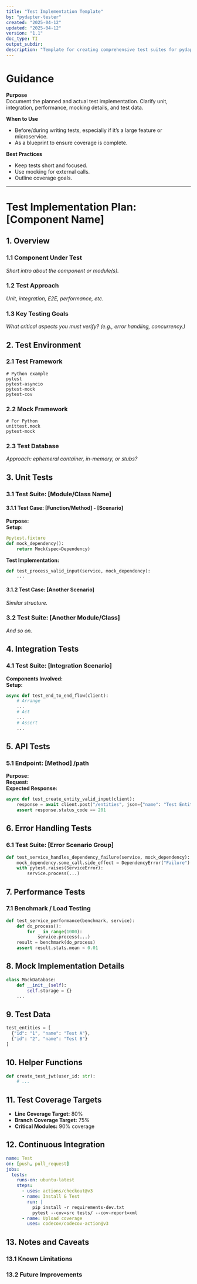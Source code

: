 ```yaml
---
title: "Test Implementation Template"
by: "pydapter-tester"
created: "2025-04-12"
updated: "2025-04-12"
version: "1.1"
doc_type: TI
output_subdir:
description: "Template for creating comprehensive test suites for pydapter components"
---
```


# Guidance

**Purpose**\
Document the planned and actual test implementation. Clarify unit, integration,
performance, mocking details, and test data.

**When to Use**

- Before/during writing tests, especially if it’s a large feature or
  microservice.
- As a blueprint to ensure coverage is complete.

**Best Practices**

- Keep tests short and focused.
- Use mocking for external calls.
- Outline coverage goals.

---

# Test Implementation Plan: [Component Name]

## 1. Overview

### 1.1 Component Under Test

_Short intro about the component or module(s)._

### 1.2 Test Approach

_Unit, integration, E2E, performance, etc._

### 1.3 Key Testing Goals

_What critical aspects you must verify? (e.g., error handling, concurrency.)_

## 2. Test Environment

### 2.1 Test Framework

```
# Python example
pytest
pytest-asyncio
pytest-mock
pytest-cov
```

### 2.2 Mock Framework

```
# For Python
unittest.mock
pytest-mock
```

### 2.3 Test Database

_Approach: ephemeral container, in-memory, or stubs?_

## 3. Unit Tests

### 3.1 Test Suite: [Module/Class Name]

#### 3.1.1 Test Case: [Function/Method] - [Scenario]

**Purpose:**\
**Setup:**

```python
@pytest.fixture
def mock_dependency():
    return Mock(spec=Dependency)
```

**Test Implementation:**

```python
def test_process_valid_input(service, mock_dependency):
    ...
```

#### 3.1.2 Test Case: [Another Scenario]

_Similar structure._

### 3.2 Test Suite: [Another Module/Class]

_And so on._

## 4. Integration Tests

### 4.1 Test Suite: [Integration Scenario]

**Components Involved:**\
**Setup:**

```python
async def test_end_to_end_flow(client):
    # Arrange
    ...
    # Act
    ...
    # Assert
    ...
```

## 5. API Tests

### 5.1 Endpoint: [Method] /path

**Purpose:**\
**Request:**\
**Expected Response:**

```python
async def test_create_entity_valid_input(client):
    response = await client.post("/entities", json={"name": "Test Entity"})
    assert response.status_code == 201
```

## 6. Error Handling Tests

### 6.1 Test Suite: [Error Scenario Group]

```python
def test_service_handles_dependency_failure(service, mock_dependency):
    mock_dependency.some_call.side_effect = DependencyError("Failure")
    with pytest.raises(ServiceError):
        service.process(...)
```

## 7. Performance Tests

### 7.1 Benchmark / Load Testing

```python
def test_service_performance(benchmark, service):
    def do_process():
        for _ in range(1000):
            service.process(...)
    result = benchmark(do_process)
    assert result.stats.mean < 0.01
```

## 8. Mock Implementation Details

```python
class MockDatabase:
    def __init__(self):
        self.storage = {}
    ...
```

## 9. Test Data

```python
test_entities = [
  {"id": "1", "name": "Test A"},
  {"id": "2", "name": "Test B"}
]
```

## 10. Helper Functions

```python
def create_test_jwt(user_id: str):
    # ...
```

## 11. Test Coverage Targets

- **Line Coverage Target:** 80%
- **Branch Coverage Target:** 75%
- **Critical Modules:** 90% coverage

## 12. Continuous Integration

```yaml
name: Test
on: [push, pull_request]
jobs:
  tests:
    runs-on: ubuntu-latest
    steps:
      - uses: actions/checkout@v3
      - name: Install & Test
        run: |
          pip install -r requirements-dev.txt
          pytest --cov=src tests/ --cov-report=xml
      - name: Upload coverage
        uses: codecov/codecov-action@v3
```

## 13. Notes and Caveats

### 13.1 Known Limitations

### 13.2 Future Improvements
